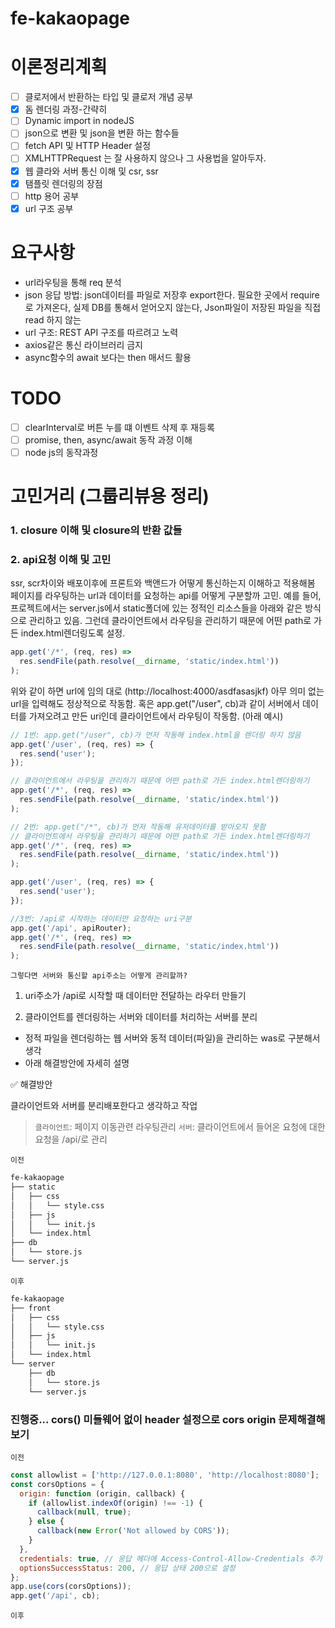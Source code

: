 # fe-kakaopage

# 이론정리계획

- [ ] 클로저에서 반환하는 타입 및 클로저 개념 공부
- [x] 돔 렌더링 과정-간략히
- [ ] Dynamic import in nodeJS
- [ ] json으로 변환 및 json을 변환 하는 함수들
- [ ] fetch API 및 HTTP Header 설정
- [ ] XMLHTTPRequest 는 잘 사용하지 않으나 그 사용법을 알아두자.
- [x] 웹 클라와 서버 통신 이해 및 csr, ssr
- [x] 탬플릿 렌더링의 장점
- [ ] http 용어 공부
- [x] url 구조 공부

# 요구사항

- url라우팅을 통해 req 분석
- json 응답 방법: json데이터를 파일로 저장후 export한다. 필요한 곳에서 require 로 가져온다,
  실제 DB를 통해서 얻어오지 않는다, Json파일이 저장된 파일을 직접 read 하지 않는
- url 구조: REST API 구조를 따르려고 노력
- axios같은 통신 라이브러리 금지
- async함수의 await 보다는 then 매서드 활용

# TODO

- [ ] clearInterval로 버튼 누를 떄 이벤트 삭제 후 재등록
- [ ] promise, then, async/await 동작 과정 이해
- [ ] node js의 동작과정

# 고민거리 (그룹리뷰용 정리)

### 1. closure 이해 및 closure의 반환 값들

### 2. api요청 이해 및 고민

ssr, scr차이와 배포이후에 프론트와 백앤드가 어떻게 통신하는지 이해하고 적용해봄
페이지를 라우팅하는 url과 데이터를 요청하는 api를 어떻게 구분할까 고민. 예를 들어, 프로젝트에서는 server.js에서 static폴더에 있는 정적인 리소스들을 아래와 같은 방식으로 관리하고 있음. 그런데 클라이언트에서 라우팅을 관리하기 때문에 어떤 path로 가든 index.html렌더링도록 설정.

```js
app.get('/*', (req, res) =>
  res.sendFile(path.resolve(__dirname, 'static/index.html'))
);
```

위와 같이 하면 url에 임의 대로 (http://localhost:4000/asdfasasjkf) 아무 의미 없는 url을 입력해도 정상적으로 작동함. 혹은 app.get("/user", cb)과 같이 서버에서 데이터를 가져오려고 만든 uri인데 클라이언트에서 라우팅이 작동함. (아래 예시)

```js
// 1번: app.get("/user", cb)가 먼저 작동해 index.html을 렌더링 하지 않음
app.get('/user', (req, res) => {
  res.send('user');
});

// 클라이언트에서 라우팅을 관리하기 때문에 어떤 path로 가든 index.html렌더링하기
app.get('/*', (req, res) =>
  res.sendFile(path.resolve(__dirname, 'static/index.html'))
);

// 2번: app.get("/*", cb)가 먼저 작동해 유저데이터를 받아오지 못함
// 클라이언트에서 라우팅을 관리하기 때문에 어떤 path로 가든 index.html렌더링하기
app.get('/*', (req, res) =>
  res.sendFile(path.resolve(__dirname, 'static/index.html'))
);

app.get('/user', (req, res) => {
  res.send('user');
});

//3번: /api로 시작하는 데이터만 요청하는 uri구분
app.get('/api', apiRouter);
app.get('/*', (req, res) =>
  res.sendFile(path.resolve(__dirname, 'static/index.html'))
);
```

`그렇다면 서버와 통신할 api주소는 어떻게 관리할까?`

1. uri주소가 /api로 시작할 때 데이터만 전달하는 라우터 만들기

2. 클라이언트를 렌더링하는 서버와 데이터를 처리하는 서버를 분리

- 정적 파일을 렌더링하는 웹 서버와 동적 데이터(파일)을 관리하는 was로 구분해서 생각
- 아래 해결방안에 자세히 설명

✅ 해결방안

클라이언트와 서버를 분리배포한다고 생각하고 작업

> `클라이언트`: 페이지 이동관련 라우팅관리
> `서버`: 클라이언트에서 들어온 요청에 대한 요청을 /api/로 관리

`이전`

```bash
fe-kakaopage
├── static
│   ├── css
│   │   └── style.css
│   ├── js
│   │   └── init.js
│   └── index.html
├── db
│   └── store.js
└── server.js
```

`이후`

```bash
fe-kakaopage
├── front
│   ├── css
│   │   └── style.css
│   ├── js
│   │   └── init.js
│   └── index.html
└── server
    ├── db
    │   └── store.js
    └── server.js
```

### 진행중... cors() 미들웨어 없이 header 설정으로 cors origin 문제해결해보기

`이전`

```js
const allowlist = ['http://127.0.0.1:8080', 'http://localhost:8080'];
const corsOptions = {
  origin: function (origin, callback) {
    if (allowlist.indexOf(origin) !== -1) {
      callback(null, true);
    } else {
      callback(new Error('Not allowed by CORS'));
    }
  },
  credentials: true, // 응답 헤더에 Access-Control-Allow-Credentials 추가
  optionsSuccessStatus: 200, // 응답 상태 200으로 설정
};
app.use(cors(corsOptions));
app.get('/api', cb);
```

`이후`
